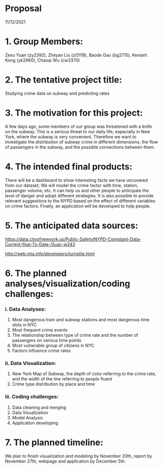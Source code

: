 Proposal
================
11/12/2021

# 1. Group Members:

Zexu Yuan (zy2392), Zheyan Liu (zl3119), Baode Gao (bg2715), Keviant
Kong (yk2960), Chaoqi Wu (cw3370)

# 2. The tentative project title:

Studying crime data on subway and predicting rates

# 3. The motivation for this project:

A few days ago, some members of our group was threatened with a knife on
the subway. This is a serious threat to our daily life, especially in
New York, where the subway is very convenient. Therefore we want to
investigate the distribution of subway crime in different dimensions,
the flow of passengers in the subway, and the possible connections
between them.

# 4. The intended final products:

There will be a dashboard to show interesting facts we have uncovered
from our dataset; We will model the crime factor with time, station,
passenger volume, etc. It can help us and other people to anticipate the
level of danger and adopt different strategies. It is also possible to
provide relevant suggestions to the NYPD based on the effect of
different variables on crime factors. Finally, an application will be
developed to help people.

# 5. The anticipated data sources:

<https://data.cityofnewyork.us/Public-Safety/NYPD-Complaint-Data-Current-Year-To-Date-/5uac-w243>

<http://web.mta.info/developers/turnstile.html>

# 6. The planned analyses/visualization/coding challenges:

### i. Data Analyses:

1.  Most dangerous train and subway stations and most dangerous time
    slots in NYC
2.  Most frequent crime events
3.  The relationship between type of crime rate and the number of
    passengers on various time points
4.  Most vulnerable group of citizens in NYC
5.  Factors influence crime rates

### ii. Data Visualization:

1.  New York Map of Subway, the depth of color referring to the crime
    rate, and the width of the line referring to people fluent
2.  Crime type distribution by place and time

### iii. Coding challenges:

1.  Data cleaning and merging
2.  Data Visualization
3.  Model Analysis
4.  Application developing

# 7. The planned timeline:

We plan to finish visualization and modeling by November 20th, report by
November 27th, webpage and application by December 5th.

